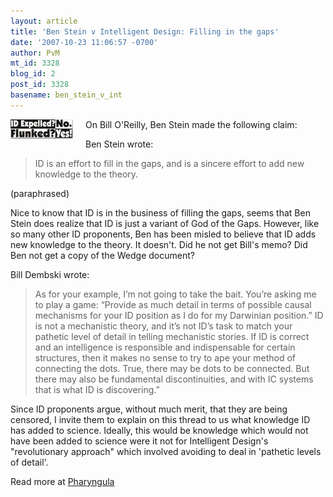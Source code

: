 ```yaml
---
layout: article
title: 'Ben Stein v Intelligent Design: Filling in the gaps'
date: '2007-10-23 11:06:57 -0700'
author: PvM
mt_id: 3328
blog_id: 2
post_id: 3328
basename: ben_stein_v_int
---
```

[<img src="/uploads/2007/flunked-thumb-100x31.jpg" alt="flunked.jpg" width="100" height="31" style="float: left; margin: 0 20px 20px 0;" class="mt-image-left" />](http://pandasthumb.org/archives/flunked5.html)On Bill O'Reilly, Ben Stein made the following claim:

Ben Stein wrote:

> ID is an effort to fill in the gaps, and is a sincere effort to add new knowledge to the theory.

 (paraphrased)

Nice to know that ID is in the business of filling the gaps, seems that Ben Stein does realize that ID is just a variant of God of the Gaps. However, like so many other ID proponents, Ben has been misled to believe that ID adds new knowledge to the theory. It doesn't. Did he not get Bill's memo? Did Ben not get a copy of the Wedge document? 

Bill Dembski wrote:

> As for your example, I’m not going to take the bait. You’re asking me to play a game: “Provide as much detail in terms of possible causal mechanisms for your ID position as I do for my Darwinian position.” ID is not a mechanistic theory, and it’s not ID’s task to match your pathetic level of detail in telling mechanistic stories. If ID is correct and an intelligence is responsible and indispensable for certain structures, then it makes no sense to try to ape your method of connecting the dots. True, there may be dots to be connected. But there may also be fundamental discontinuities, and with IC systems that is what ID is discovering.”

Since ID proponents argue, without much merit, that they are being censored, I invite them to explain on this thread to us what knowledge ID has added to science. Ideally, this would be knowledge which would not have been added to science were it not for Intelligent Design's "revolutionary approach" which involved avoiding to deal in 'pathetic levels of detail'.

Read more at [Pharyngula](http://scienceblogs.com/pharyngula/2007/10/two_people_vying_to_outstupid.php#more)
